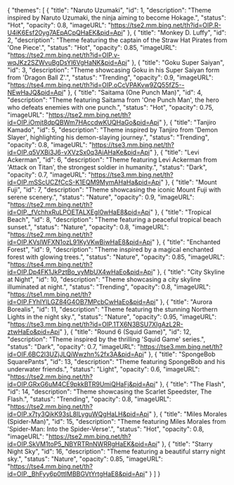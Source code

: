 {
  "themes": [
    {
      "title": "Naruto Uzumaki",
      "id": 1,
      "description": "Theme inspired by Naruto Uzumaki, the ninja aiming to become Hokage.",
      "status": "Hot",
      "opacity": 0.8,
      "imageURL": "https://tse2.mm.bing.net/th?id=OIP.R-U4iK6Esf20yg7AEpACpQHaEK&pid=Api"
    },
    {
      "title": "Monkey D. Luffy",
      "id": 2,
      "description": "Theme featuring the captain of the Straw Hat Pirates from 'One Piece'.",
      "status": "Hot",
      "opacity": 0.85,
      "imageURL": "https://tse2.mm.bing.net/th?id=OIP.v-wqJKz2SZWvuBgDsYl6VgHaNK&pid=Api"
    },
    {
      "title": "Goku Super Saiyan",
      "id": 3,
      "description": "Theme showcasing Goku in his Super Saiyan form from 'Dragon Ball Z'.",
      "status": "Trending",
      "opacity": 0.9,
      "imageURL": "https://tse4.mm.bing.net/th?id=OIP.oCcVPAKvw9ZQ55fZ5--NEwHaJQ&pid=Api"
    },
    {
      "title": "Saitama (One Punch Man)",
      "id": 4,
      "description": "Theme featuring Saitama from 'One Punch Man', the hero who defeats enemies with one punch.",
      "status": "Hot",
      "opacity": 0.75,
      "imageURL": "https://tse2.mm.bing.net/th?id=OIP.iOmjt8dpQBWm7HAccdwKUQHaGo&pid=Api"
    },
    {
      "title": "Tanjiro Kamado",
      "id": 5,
      "description": "Theme inspired by Tanjiro from 'Demon Slayer', highlighting his demon-slaying journey.",
      "status": "Trending",
      "opacity": 0.8,
      "imageURL": "https://tse3.mm.bing.net/th?id=OIP.q5VXBi3J6-vXVzSx0q3AiAHaKe&pid=Api"
    },
    {
      "title": "Levi Ackerman",
      "id": 6,
      "description": "Theme featuring Levi Ackerman from 'Attack on Titan', the strongest soldier in humanity.",
      "status": "Dark",
      "opacity": 0.7,
      "imageURL": "https://tse3.mm.bing.net/th?id=OIP.mSScUCZfCcS-K1EQM9MymAHaHa&pid=Api"
    },
    {
      "title": "Mount Fuji",
      "id": 7,
      "description": "Theme showcasing the iconic Mount Fuji with serene scenery.",
      "status": "Nature",
      "opacity": 0.9,
      "imageURL": "https://tse2.mm.bing.net/th?id=OIP._fVchhxRuLPOETALXEgI0wHaE8&pid=Api"
    },
    {
      "title": "Tropical Beach",
      "id": 8,
      "description": "Theme featuring a peaceful tropical beach sunset.",
      "status": "Nature",
      "opacity": 0.8,
      "imageURL": "https://tse2.mm.bing.net/th?id=OIP.KVslWFXN1ozL91KyVKwBiwHaE8&pid=Api"
    },
    {
      "title": "Enchanted Forest",
      "id": 9,
      "description": "Theme inspired by a magical enchanted forest with glowing trees.",
      "status": "Nature",
      "opacity": 0.85,
      "imageURL": "https://tse4.mm.bing.net/th?id=OIP.Dp4FK1JkPztBo_yyMbUX4wHaEo&pid=Api"
    },
    {
      "title": "City Skyline at Night",
      "id": 10,
      "description": "Theme showcasing a city skyline illuminated at night.",
      "status": "Trending",
      "opacity": 0.8,
      "imageURL": "https://tse1.mm.bing.net/th?id=OIP.FYhIYlLGZ84G4OB7MPcbCwHaEo&pid=Api"
    },
    {
      "title": "Aurora Borealis",
      "id": 11,
      "description": "Theme featuring the stunning Northern Lights in the night sky.",
      "status": "Nature",
      "opacity": 0.95,
      "imageURL": "https://tse3.mm.bing.net/th?id=OIP.1TX6N3BSU7XIgAzL2R-ztwHaEo&pid=Api"
    },
    {
      "title": "Round 6 (Squid Game)",
      "id": 12,
      "description": "Theme inspired by the thrilling 'Squid Game' series.",
      "status": "Dark",
      "opacity": 0.7,
      "imageURL": "https://tse3.mm.bing.net/th?id=OIF.6BC2l3UZjJLQiWwzhn%2fx3A&pid=Api"
    },
    {
      "title": "SpongeBob SquarePants",
      "id": 13,
      "description": "Theme featuring SpongeBob and his underwater friends.",
      "status": "Light",
      "opacity": 0.6,
      "imageURL": "https://tse2.mm.bing.net/th?id=OIP.GRxG6uM4CE9pkkBTR9UmiQHaFj&pid=Api"
    },
    {
      "title": "The Flash",
      "id": 14,
      "description": "Theme showcasing the Scarlet Speedster, The Flash.",
      "status": "Trending",
      "opacity": 0.8,
      "imageURL": "https://tse2.mm.bing.net/th?id=OIP.x7ty3QjkK93sL8ILyguWQgHaLH&pid=Api"
    },
    {
      "title": "Miles Morales (Spider-Man)",
      "id": 15,
      "description": "Theme featuring Miles Morales from 'Spider-Man: Into the Spider-Verse'.",
      "status": "Hot",
      "opacity": 0.8,
      "imageURL": "https://tse2.mm.bing.net/th?id=OIP.SkVM1toP5_NBYRTRnNWRRgHaEK&pid=Api"
    },
    {
      "title": "Starry Night Sky",
      "id": 16,
      "description": "Theme featuring a beautiful starry night sky.",
      "status": "Nature",
      "opacity": 0.85,
      "imageURL": "https://tse4.mm.bing.net/th?id=OIP._BhFyy6p0ttIMBBGVtYrtgHaE8&pid=Api"
    }
  ]
}
